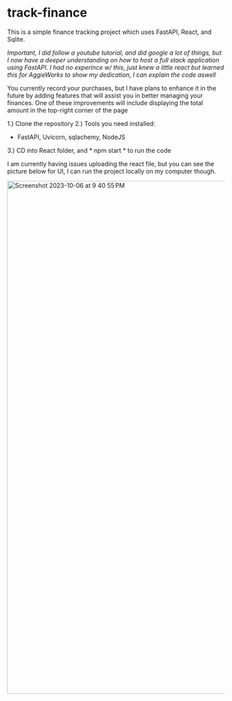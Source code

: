 # track-finance

This is a simple finance tracking project which uses FastAPI, React, and Sqlite.

*Important, I did follow a youtube tutorial, and did google a lot of things, but I now have a deeper understanding on how to host a full stack application using FastAPI. I had no experince w/ this, just knew a little react but learned this for AggieWorks to show my dedication, I can explain the code aswell*

You currently record your purchases, but I have plans to enhance it in the future by adding features that will assist you in better managing your finances. One of these improvements will include displaying the total amount in the top-right corner of the page

1.) Clone the repository
2.) Tools you need installed:
- FastAPI, Uvicorn, sqlachemy, NodeJS

3.) CD into React folder, and * npm start * to run the code

I am currently having issues uploading the react file, but you can see the picture below for UI, I can run the project locally on my computer though. 




  


<img width="1186" alt="Screenshot 2023-10-06 at 9 40 55 PM" src="https://github.com/Rytham1/track-finance/assets/63933105/50a9ee92-1ad6-4235-bb4c-d0f94d0dc025">
